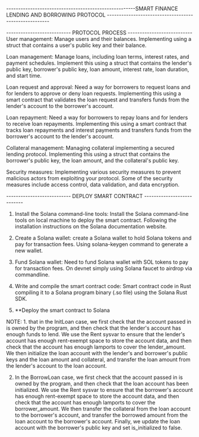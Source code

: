 ------------------------------------------------------SMART FINANCE LENDING AND BORROWING PROTOCOL ------------------------------------------------------

--------------------------- PROTOCOL PROCESS ---------------------------
User management: Manage users and their balances. Implementing using a struct that contains a user's public key and their balance.

Loan management: Manage loans, including loan terms, interest rates, and payment schedules. Implement this using a struct that contains the lender's public key, borrower's public key, loan amount, interest rate, loan duration, and start time.

Loan request and approval: Need a way for borrowers to request loans and for lenders to approve or deny loan requests. Implementing this using a smart contract that validates the loan request and transfers funds from the lender's account to the borrower's account.

Loan repayment: Need a way for borrowers to repay loans and for lenders to receive loan repayments. Implementing this using a smart contract that tracks loan repayments and interest payments and transfers funds from the borrower's account to the lender's account.

Collateral management: Managing collateral implementing a secured lending protocol. Implementing this using a struct that contains the borrower's public key, the loan amount, and the collateral's public key.

Security measures: Implementing various security measures to prevent malicious actors from exploiting your protocol. Some of the security measures include access control, data validation, and data encryption.

--------------------------- DEPLOY SMART CONTRACT ---------------------------

1. Install the Solana command-line tools: Install the Solana command-line tools on local machine to deploy the smart contract. Following the installation instructions on the Solana documentation website.

2. Create a Solana wallet: create a Solana wallet to hold Solana tokens and pay for transaction fees. Using solana-keygen command to generate a new wallet.

3. Fund Solana wallet: Need to fund Solana wallet with SOL tokens to pay for transaction fees. On devnet simply using Solana faucet to airdrop via commandline. 

4. Write and compile the smart contract code: Smart contract code in Rust compiling it to a Solana program binary (.so file) using the Solana Rust SDK. 

5. **Deploy the smart contract to Solana

NOTE: 1. that in the InitLoan case, we first check that the account passed in is owned by the program, and then check that the lender's account has enough funds to lend. We use the Rent sysvar to ensure that the lender's account has enough rent-exempt space to store the account data, and then check that the account has enough lamports to cover the lender_amount. We then initialize the loan account with the lender's and borrower's public keys and the loan amount and collateral, and transfer the loan amount from the lender's account to the loan account.

2. In the BorrowLoan case, we first check that the account passed in is owned by the program, and then check that the loan account has been initialized. We use the Rent sysvar to ensure that the borrower's account has enough rent-exempt space to store the account data, and then check that the account has enough lamports to cover the borrower_amount. We then transfer the collateral from the loan account to the borrower's account, and transfer the borrowed amount from the loan account to the borrower's account. Finally, we update the loan account with the borrower's public key and set is_initialized to false.



